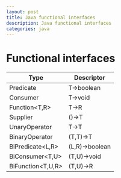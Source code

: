 ```yaml
---
layout: post
title: Java functional interfaces
description: Java functional interfaces
categories: java
---
```

# Functional interfaces

|  Type      |  Descriptor    |
|-----------------|-----------|
|Predicate<T>     |T->boolean |
|Consumer<T>      |T->void    |
|Function<T,R>    |T->R       |
|Supplier<T>      |()->T      |
|UnaryOperator<T> |T->T       |
|BinaryOperator<T>|(T,T)->T   |
|BiPredicate<L,R> |(L,R)->boolean|
|BiConsumer<T,U>  |(T,U)->void|
|BiFunction<T,U,R>|(T,U)->R   |


